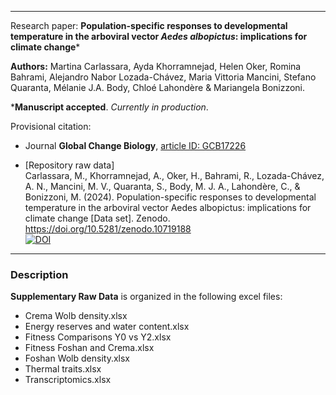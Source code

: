 
---
Research paper:
**Population-specific responses to developmental temperature in the arboviral vector *Aedes albopictus*: implications for climate change***

**Authors:** Martina Carlassara, Ayda Khorramnejad, Helen Oker, Romina Bahrami, Alejandro Nabor Lozada-Chávez, Maria Vittoria Mancini, Stefano Quaranta, Mélanie J.A. Body, Chloé Lahondère & Mariangela Bonizzoni.

***Manuscript accepted**. *Currently in production*.

Provisional citation:
* Journal **Global Change Biology**, <ins>article ID: GCB17226</ins>

* [Repository raw data] \
  Carlassara, M., Khorramnejad, A., Oker, H., Bahrami, R., Lozada-Chávez, A. N., Mancini, M. V., Quaranta, S., Body, M. J. A., Lahondère, C., & Bonizzoni, M. (2024). Population-specific responses to developmental temperature in the arboviral vector Aedes albopictus: implications for climate change [Data set]. Zenodo. https://doi.org/10.5281/zenodo.10719188 \
  [![DOI](https://zenodo.org/badge/DOI/10.5281/zenodo.10719188.svg)](https://doi.org/10.5281/zenodo.10719188)



--- 

### Description

**Supplementary Raw Data** is organized in the following excel files:

* Crema Wolb density.xlsx
* Energy reserves and water content.xlsx
* Fitness Comparisons Y0 vs Y2.xlsx
* Fitness Foshan and Crema.xlsx
* Foshan Wolb density.xlsx
* Thermal traits.xlsx
* Transcriptomics.xlsx
